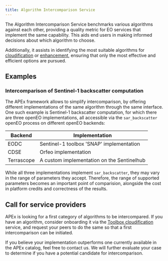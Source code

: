 ```yaml
---
title: Algorithm Intercomparison Service
---
```


The Algorithm Intercomparison Service benchmarks various algorithms against each other, providing a quality metric for
EO services that implement the same capability. This aids end users in making informed decisions about which algorithm
to choose.

Additionally, it assists in identifying the most suitable algorithms for [cloudification](./toolboxcloud.md) or [enhancement](./enhancement.md), ensuring that
only the most effective and efficient options are pursued.

## Examples

### Intercomparison of Sentinel-1 backscatter computation

The APEx framework allows to simplify intercomparison, by offering different implementations of the same algorithm through 
the same interface. One such example is Sentinel-1 backscatter computation, for which there are three openEO implementations,
all accessible via the `sar_backscatter` openEO process on different openEO backends:

| Backend | Implementation |
| --- | --- |
| EODC |  Sentinel-1 toolbox 'SNAP' implementation |
| CDSE |Orfeo implementation |
| Terrascope |  A custom implementation on the Sentinelhub | 

While all three implementations implement `sar_backscatter`, they may vary in the range of parameters they accept. 
Therefore, the range of supported parameters becomes an important point of comparision, alongside the cost in platform credits and correctness of the results.

## Call for service providers

APEx is looking for a first category of algorithms to be intercompared. If you have an algorithm, consider onboarding it
via the [Toolbox cloudification](./toolboxcloud.md) service, and request your peers to do the same so that a first 
intercomparison can be initiated.

If you believe your implementation outperforms one currently available in the APEx catalog, feel free to contact us.
We will further evaluate your case to determine if you have a potential candidate for intercomparison.